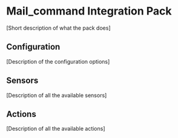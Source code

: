 # Mail_command Integration Pack

[Short description of what the pack does]

## Configuration

[Description of the configuration options]

## Sensors

[Description of all the available sensors]

## Actions

[Description of all the available actions]